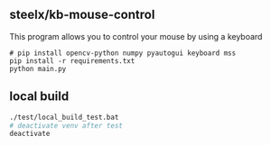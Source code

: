 ## steelx/kb-mouse-control

This program allows you to control your mouse by using a keyboard

```
# pip install opencv-python numpy pyautogui keyboard mss
pip install -r requirements.txt 
python main.py
```

## local build

```bash
./test/local_build_test.bat
# deactivate venv after test
deactivate
```
